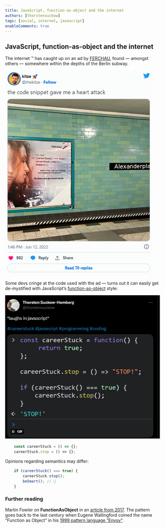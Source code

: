 ```yaml
---
title: JavaScript, function-as-object and the internet
authors: [thorstensuckow]
tags: [social, internet, javascript]
enableComments: true
---
```


## JavaScript, function-as-object and the internet

The internet ™️ has caught up on an ad by [FERCHAU](https://www.linkedin.com/company/ferchau/), found — amongst others — somewhere within the depths of the Berlin subway.

[![](./img/kitze-twitter.png)](https://twitter.com/thekitze/status/1535951647477846016)


Some devs cringe at the code used with the ad — turns out it can easily get de-mystified with JavaScript’s [function-as-object](http://www.cs.uni.edu/~wallingf/patterns/envoy.pdf) style:

[![](./img/twitter-thorstensuckow.png)](https://twitter.com/thorstensuckow/status/1536479447234248708)

```javascript
    const careerStuck = () => {};
    careerStuck.stop = () => {};
```

Opinions regarding semantics may differ:


```javascript
    if (careerStuck() === true) {
        careerStuck.stop();
        beSmart(); // 👀
    }
```

### Further reading

Martin Fowler on **FunctionAsObject** in an [article from 2017](https://martinfowler.com/bliki/FunctionAsObject.html). The pattern goes back to the last century when Eugene Wallingford coined the name “Function as Object” in his [1999 pattern language “Envoy”](http://www.cs.uni.edu/~wallingf/patterns/envoy.pdf).

